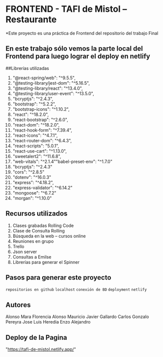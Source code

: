 
# FRONTEND - TAFI de Mistol – Restaurante 

*Este proyecto es una práctica de Frontend del repositorio del trabajo Final

## En este trabajo sólo vemos la parte local del Frontend para luego lograr el deploy en netlify

##Librerías utilizadas
1.	"@react-spring/web": "^9.5.5",
2.	"@testing-library/jest-dom": "^5.16.5",
3.	"@testing-library/react": "^13.4.0",
4.	"@testing-library/user-event": "^13.5.0",
5.	"bcryptjs": "^2.4.3",
6.	"bootstrap": "^5.2.2",
7.	"bootstrap-icons": "^1.10.2",
8.	"react": "^18.2.0",
9.	"react-bootstrap": "^2.6.0",
10.	"react-dom": "^18.2.0",
11.	"react-hook-form": "^7.39.4",
12.	"react-icons": "^4.7.1",
13.	"react-router-dom": "^6.4.3",
14.	"react-scripts": "5.0.1",
15.	"react-use-cart": "^1.13.0",
16.	"sweetalert2": "^11.6.8",
17.	"web-vitals": "^2.1.4""babel-preset-env": "^1.7.0"
18.	"bcryptjs": "^2.4.3"
19.	"cors": "^2.8.5"
20.	"dotenv": "^16.0.3"
21.	"express": "^4.18.2",
22.	"express-validator": "^6.14.2"
23.	"mongoose": "^6.7.2"
24.	"morgan": "^1.10.0"    
    
## Recursos utilizados
1.	Clases grabadas Rolling Code
2.	Clase de Consulta Rolling
3.	Búsqueda en la web – cursos online
4.	Reuniones en grupo
5.	Trello
6.	Json server
7.	Consultas a Emilse
8.	Librerías para generar el Spinner

## Pasos para generar este proyecto
`repositorios en github` `localhost` `conexión de BD` `deployment` `netlify` 


## Autores

Alonso Mara Florencia
Alonso Mauricio Javier
Gallardo Carlos Gonzalo
Pereyra Jose Luis
Heredia Enzo Alejandro

## Deploy de la Pagina
"https://tafi-de-mistol.netlify.app/"




